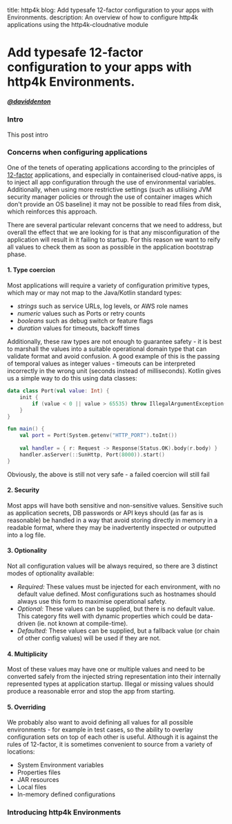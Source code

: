 title: http4k blog: Add typesafe 12-factor configuration to your apps with Environments.
description: An overview of how to configure http4k applications using the http4k-cloudnative module

# Add typesafe 12-factor configuration to your apps with http4k Environments.

##### [@daviddenton](http://github.com/daviddenton) 

### Intro
This post intro

### Concerns when configuring applications
One of the tenets of operating applications according to the principles of [12-factor](https://12factor.net/) applications, 
and especially in containerised cloud-native apps, is to inject all app configuration through the use of environmental 
variables. Additionally, when using more restrictive settings (such as utilising JVM security manager policies or through 
the use of container images which don't provide an OS baseline) it may not be possible to read files from disk, which 
reinforces this approach.

There are several particular relevant concerns that we need to address, but overall the effect that we are looking for is 
that any misconfiguration of the application will result in it failing to startup. For this reason we want to reify all 
values to check them as soon as possible in the application bootstrap phase.

#### 1. Type coercion
Most applications will require a variety of configuration primitive types, which may or may not map to the Java/Kotlin 
standard types:

- *strings* such as service URLs, log levels, or AWS role names
- *numeric* values such as Ports or retry counts
- *booleans* such as debug switch or feature flags
- *duration* values for timeouts, backoff times

Additionally, these raw types are not enough to guarantee safety - it is best to marshall the values into a suitable 
operational domain type that can validate format and avoid confusion. A good example of this is the passing of temporal 
values as integer values - timeouts can be interpreted incorrectly in the wrong unit (seconds instead of milliseconds). 
Kotlin gives us a simple way to do this using data classes:

```kotlin
data class Port(val value: Int) {
    init {
        if (value < 0 || value > 65535) throw IllegalArgumentException("Out of range Port: $value'")
    }
}

fun main() {
    val port = Port(System.getenv("HTTP_PORT").toInt())
    
    val handler = { r: Request -> Response(Status.OK).body(r.body) }
    handler.asServer(::SunHttp, Port(8000)).start()
}
```

Obviously, the above is still not very safe - a failed coercion will still fail 

#### 2. Security
Most apps will have both sensitive and non-sensitive values. Sensitive such as application secrets, DB passwords or API 
keys should (as far as is reasonable) be handled in a way that avoid storing directly in memory in a readable format, 
where they may be inadvertently inspected or outputted into a log file.

#### 3. Optionality
Not all configuration values will be always required, so there are 3 distinct modes of optionality available:

- *Required:* These values must be injected for each environment, with no default value defined. Most configurations such 
as hostnames should always use this form to maximise operational safety.
- *Optional:* These values can be supplied, but there is no default value. This category fits well with dynamic properties 
which could be data-driven (ie. not known at compile-time).
- *Defaulted:* These values can be supplied, but a fallback value (or chain of other config values) will be used if they 
are not.

#### 4. Multiplicity
Most of these values may have one or multiple values and need to be converted safely from the injected string 
representation into their internally represented types at application startup. Illegal or missing values should produce 
a reasonable error and stop the app from starting.

#### 5. Overriding
We probably also want to avoid defining all values for all possible environments - for example in test cases, so the ability 
to overlay configuration sets on top of each other is useful. Although it is against the rules of 12-factor, it is sometimes 
convenient to source from a variety of locations:

- System Environment variables
- Properties files
- JAR resources
- Local files
- In-memory defined configurations

### Introducing http4k Environments
